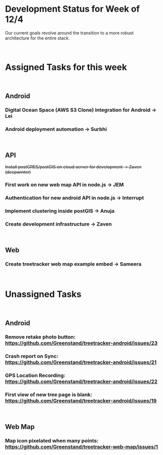 # Development Status for Week of 12/4
Our current goals revolve around the transition to a more robust architecture for the entire stack.

&nbsp; 
&nbsp; 

 
# Assigned Tasks for this week
&nbsp; 

## Android
### Digital Ocean Space (AWS S3 Clone) integration for Android -> Lei
### Android deployment automation -> Surbhi
&nbsp; 

## API
~~Install postGRES/postGIS on cloud server for development -> Zaven (deepwinter)~~
### First work on new web map API in node.js -> JEM
### Authentication for new android API in node.js -> Interrupt
### Implement clustering inside postGIS -> Anuja
### Create development infrastructure -> Zaven
&nbsp; 

## Web
### Create treetracker web map example embed -> Sameera

&nbsp; 

# Unassigned Tasks
&nbsp; 

## Android
### Remove retake photo button: https://github.com/Greenstand/treetracker-android/issues/23
### Crash report on Sync: https://github.com/Greenstand/treetracker-android/issues/21
### GPS Location Recording: https://github.com/Greenstand/treetracker-android/issues/22
### First view of new tree page is blank: https://github.com/Greenstand/treetracker-android/issues/19
&nbsp; 

## Web Map
### Map icon pixelated when many points: https://github.com/Greenstand/treetracker-web-map/issues/1
